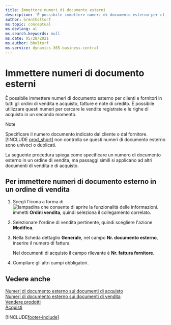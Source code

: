 ```yaml
---
title: Immettere numeri di documento esterni
description: 'È possibile immettere numeri di documento esterno per clienti e fornitori in tutti gli ordini di vendita e acquisto, fatture e note di credito. È possibile utilizzare questi numeri per cercare le vendite registrate e le righe di acquisto in un secondo momento.'
author: brentholtorf
ms.topic: conceptual
ms.devlang: al
ms.search.keywords: null
ms.date: 05/28/2021
ms.author: bholtorf
ms.service: dynamics-365-business-central
---
```

# Immettere numeri di documento esterni

È possibile immettere numeri di documento esterno per clienti e fornitori in tutti gli ordini di vendita e acquisto, fatture e note di credito. È possibile utilizzare questi numeri per cercare le vendite registrate e le righe di acquisto in un secondo momento.  

> [!NOTE]
> Specificare il numero documento indicato dal cliente o dal fornitore. [!INCLUDE [prod_short](includes/prod_short.md)] non controlla se questi numeri di documento esterno sono univoci o duplicati.

La seguente procedura spiega come specificare un numero di documento esterno in un ordine di vendita, ma passaggi simili si applicano ad altri documenti di vendita e di acquisto.

## Per immettere numeri di documento esterno in un ordine di vendita  

1. Scegli l'icona a forma di ![lampadina che consente di aprire la funzionalità delle informazioni.](media/ui-search/search_small.png "Informazioni sull'operazione che si desidera eseguire") immetti **Ordini vendita**, quindi seleziona il collegamento correlato.  
2. Selezionare l'ordine di vendita pertinente, quindi scegliere l'azione **Modifica**.  
3. Nella Scheda dettaglio **Generale**, nel campo **Nr. documento esterno**, inserire il numero di fattura.  

    Nei documenti di acquisto il campo rilevante è **Nr. fattura fornitore**.
4. Compilare gli altri campi obbligatori.  

## Vedere anche

[Numeri di documento esterno sui documenti di acquisto](purchasing-ext-doc-no.md)  
[Numeri di documento esterno sui documenti di vendita](sales-how-invoice-sales.md#external-document-numbers)  
[Vendere prodotti](sales-how-sell-products.md)  
[Acquisti](purchasing-manage-purchasing.md)  

[!INCLUDE[footer-include](includes/footer-banner.md)]